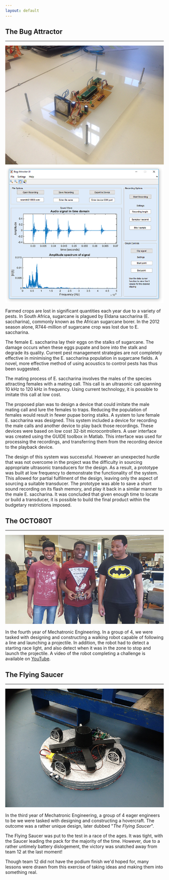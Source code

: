 ```yaml
---
layout: default
---
```


## The Bug Attractor
---

<img class="big-picture" src="bugattractor2.jpg">

<img class="big-picture" src="bugattractor1.png">

Farmed crops are lost in significant quantities each year due to a variety of pests. In South Africa, sugarcane is plagued by Eldana saccharina (E. saccharina), commonly known as the African sugarcane borer. In the 2012 season alone, R744-million of sugarcane crop was lost due to E. saccharina.

The female E. saccharina lay their eggs on the stalks of sugarcane. The damage occurs when these eggs pupate and bore into the stalk and degrade its quality. Current pest management strategies are not completely effective in minimising the E. saccharina population in sugarcane fields. A novel, more effective method of using acoustics to control pests has thus been suggested.

The mating process of E. saccharina involves the males of the species attracting females with a mating call. This call is an ultrasonic call spanning 10 kHz to 120 kHz in frequency. Using current technology, it is possible to imitate this call at low cost.

The proposed plan was to design a device that could imitate the male mating call and lure the females to traps. Reducing the population of females would result in fewer pupae boring stalks. A system to lure female E. saccharina was designed. This system included a device for recording the male calls and another device to play back those recordings. These devices were based on low cost 32-bit microcontrollers. A user interface was created using the GUIDE toolbox in Matlab. This interface was used for processing the recordings, and transferring them from the recording device to the playback device.

The design of this system was successful. However an unexpected hurdle that was not overcome in the project was the difficulty in sourcing appropriate ultrasonic transducers for the design. As a result, a prototype was built at low frequency to demonstrate the functionality of the system. This allowed for partial fulfilment of the design, leaving only the aspect of sourcing a suitable transducer. The prototype was able to save a short sound recording on its flash memory, and play it back in a similar manner to the male E. saccharina. It was concluded that given enough time to locate or build a transducer, it is possible to build the final product within the budgetary restrictions imposed.


## The OCTO8OT
---
<img class="big-picture" src="octobot.jpg">

In the fourth year of Mechatronic Engineering. In a group of 4, we were tasked with designing and constructing a walking robot capable of following a line and launching a projectile. In addition, the robot had to detect a starting race light, and also detect when it was in the zone to stop and launch the projectile. A video of the robot completing a challenge is available on [YouTube](https://youtu.be/CE4dbYZDuOY).


## The Flying Saucer
---
<img class="big-picture" src="flyingsaucer.jpg">

In the third year of Mechatronic Engineering, a group of 4 eager engineers to be we were tasked with designing and constructing a hovercraft. The outcome was a rather unique design, later dubbed "*The Flying Saucer*".

The Flying Saucer was put to the test in a race of the ages. It was tight, with the Saucer leading the pack for the majority of the time. However, due to a rather untimely battery dislogement, the victory was snatched away from team 12 at the last moment!

Though team 12 did not have the podium finish we'd hoped for, many lessons were drawn from this exercise of taking ideas and making them into something real.
